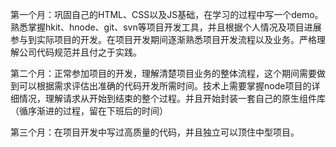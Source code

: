 第一个月：巩固自己的HTML、CSS以及JS基础，在学习的过程中写一个demo。熟悉掌握hkit、hnode、git、svn等项目开发工具，并且根据个人情况及项目进展参与到实际项目的开发。在项目开发期间逐渐熟悉项目开发流程以及业务。严格理解公司代码规范并且付之于实践。

第二个月：正常参加项目的开发，理解清楚项目业务的整体流程，这个期间需要做到可以根据需求评估出准确的代码开发所需时间。技术上需要掌握node项目的详细情况，理解请求从开始到结束的整个过程。并且开始封装一套自己的原生组件库（循序渐进的过程，留在下班后的时间）

第三个月：在项目开发中写过高质量的代码，并且独立可以顶住中型项目。
